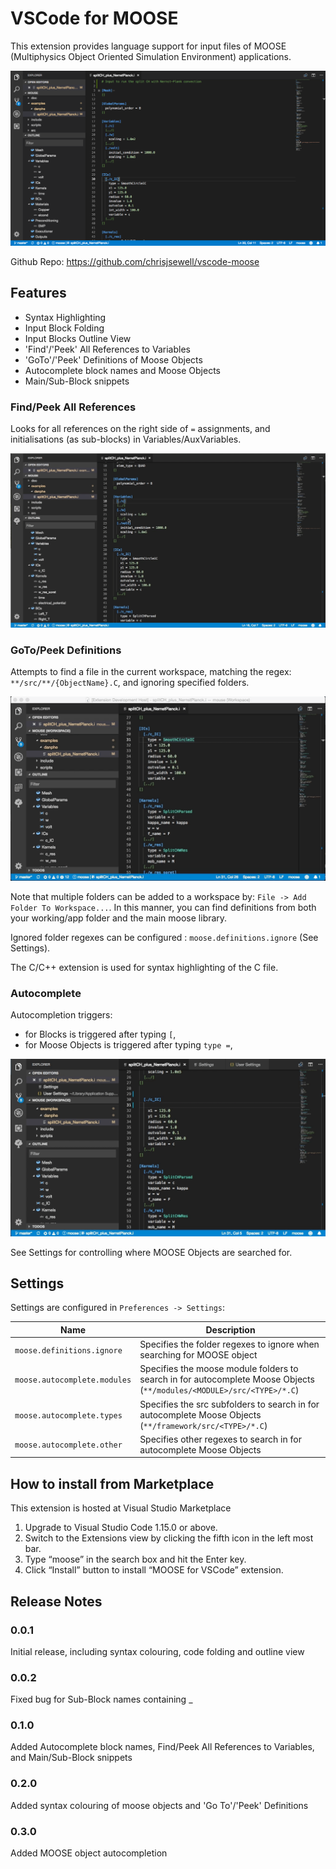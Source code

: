 # VSCode for MOOSE

This extension provides language support for input files of MOOSE (Multiphysics Object Oriented Simulation Environment) applications.

![Example Workspace](images/example_workspace.png)

Github Repo: https://github.com/chrisjsewell/vscode-moose

## Features

- Syntax Highlighting
- Input Block Folding
- Input Blocks Outline View
- 'Find'/'Peek' All References to Variables
- 'GoTo'/'Peek' Definitions of Moose Objects
- Autocomplete block names and Moose Objects
- Main/Sub-Block snippets

### Find/Peek All References

Looks for all references on the right side of `=` assignments,
and initialisations (as sub-blocks) in Variables/AuxVariables.

![Find/Peek All References](images/find_all_references.gif)

### GoTo/Peek Definitions

Attempts to find a file in the current workspace, matching the regex: `**/src/**/{ObjectName}.C`,
and ignoring specified folders.

![Go To/Peek Definitions](images/peek_definitions.gif)

Note that multiple folders can be added to a workspace by: `File -> Add Folder To Workspace...`.
In this manner, you can find definitions from both your working/app folder and the main moose library.

Ignored folder regexes can be configured : `moose.definitions.ignore` (See Settings).

The C/C++ extension is used for syntax highlighting of the C file.

### Autocomplete

Autocompletion triggers:

- for Blocks is triggered after typing `[`,
- for Moose Objects is triggered after typing `type =`,

![Autocomplete](images/autocomplete.gif)

See Settings for controlling where MOOSE Objects are searched for.

## Settings

Settings are configured in `Preferences -> Settings`:

| Name                         | Description                                                                                                          |
| ---------------------------- | -------------------------------------------------------------------------------------------------------------------- |
| `moose.definitions.ignore`   | Specifies the folder regexes to ignore when searching for MOOSE object                                               |
| `moose.autocomplete.modules` | Specifies the moose module folders to search in for autocomplete Moose Objects (`**/modules/<MODULE>/src/<TYPE>/*.C`)|
| `moose.autocomplete.types`   | Specifies the src subfolders to search in for autocomplete Moose Objects (`**/framework/src/<TYPE>/*.C`)             |
| `moose.autocomplete.other`   | Specifies other regexes to search in for autocomplete Moose Objects                                                  |

## How to install from Marketplace

This extension is hosted at Visual Studio Marketplace

1. Upgrade to Visual Studio Code 1.15.0 or above.
2. Switch to the Extensions view by clicking the fifth icon in the left most bar.
3. Type “moose” in the search box and hit the Enter key.
4. Click “Install” button to install “MOOSE for VSCode” extension.

## Release Notes

### 0.0.1

Initial release, including syntax colouring, code folding and outline view

### 0.0.2

Fixed bug for Sub-Block names containing _

### 0.1.0

Added Autocomplete block names, Find/Peek All References to Variables, and Main/Sub-Block snippets

### 0.2.0

Added syntax colouring of moose objects and 'Go To'/'Peek' Definitions

### 0.3.0

Added MOOSE object autocompletion